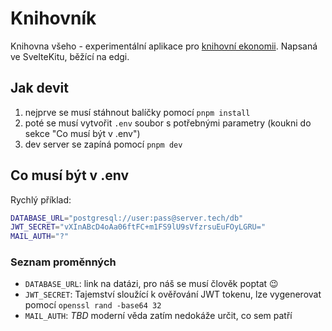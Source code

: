 # Knihovník

Knihovna všeho - experimentální aplikace pro [knihovní ekonomii](https://www.youtube.com/watch?v=NOYa3YzVtyk). Napsaná ve SvelteKitu, běžící na edgi.

## Jak devit

1. nejprve se musí stáhnout balíčky pomocí `pnpm install`
2. poté se musí vytvořit `.env` soubor s potřebnými parametry (koukni do sekce "Co musí být v .env")
3. dev server se zapíná pomocí `pnpm dev`

## Co musí být v .env

Rychlý příklad:

```sh
DATABASE_URL="postgresql://user:pass@server.tech/db"
JWT_SECRET="vXInABcD4oAa06ftFC+m1FS9lU9sVfzrsuEuFOyLGRU="
MAIL_AUTH="?"
```

### Seznam proměnných

- `DATABASE_URL`: link na datázi, pro náš se musí člověk poptat 😉
- `JWT_SECRET`: Tajemství sloužící k ověřování JWT tokenu, lze vygenerovat pomocí `openssl rand -base64 32`
- `MAIL_AUTH`: _TBD_ moderní věda zatím nedokáže určit, co sem patří
